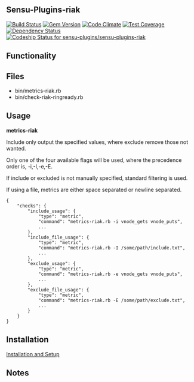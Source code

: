 ## Sensu-Plugins-riak

[ ![Build Status](https://travis-ci.org/sensu-plugins/sensu-plugins-riak.svg?branch=master)](https://travis-ci.org/sensu-plugins/sensu-plugins-riak)
[![Gem Version](https://badge.fury.io/rb/sensu-plugins-riak.svg)](http://badge.fury.io/rb/sensu-plugins-riak)
[![Code Climate](https://codeclimate.com/github/sensu-plugins/sensu-plugins-riak/badges/gpa.svg)](https://codeclimate.com/github/sensu-plugins/sensu-plugins-riak)
[![Test Coverage](https://codeclimate.com/github/sensu-plugins/sensu-plugins-riak/badges/coverage.svg)](https://codeclimate.com/github/sensu-plugins/sensu-plugins-riak)
[![Dependency Status](https://gemnasium.com/sensu-plugins/sensu-plugins-riak.svg)](https://gemnasium.com/sensu-plugins/sensu-plugins-riak)
[![Codeship Status for sensu-plugins/sensu-plugins-riak](https://codeship.com/projects/a68be280-d4b3-0132-a281-4e043b6b23b5/status?branch=master)](https://codeship.com/projects/77865)

## Functionality

## Files
 * bin/metrics-riak.rb
 * bin/check-riak-ringready.rb

## Usage

**metrics-riak**

 Include only output the specified values, where exclude remove those not wanted.
 
 Only one of the four available flags will be used, where the precedence order is, -i,-I,-e,-E.
 
 If include or excluded is not manually specified, standard filtering is used.
 
 If using a file, metrics are either space separated or newline separated.

```
{
    "checks": {
        "include_usage": {
            "type": "metric",
            "command": "metrics-riak.rb -i vnode_gets vnode_puts",
            ...
        },
        "include_file_usage": {
            "type": "metric",
            "command": "metrics-riak.rb -I /some/path/include.txt",
            ...
        },
        "exclude_usage": {
            "type": "metric",
            "command": "metrics-riak.rb -e vnode_gets vnode_puts",
            ...
        },
        "exclude_file_usage": {
            "type": "metric",
            "command": "metrics-riak.rb -E /some/path/exclude.txt",
            ...
        }
    }
}
```

## Installation

[Installation and Setup](http://sensu-plugins.io/docs/installation_instructions.html)

## Notes
